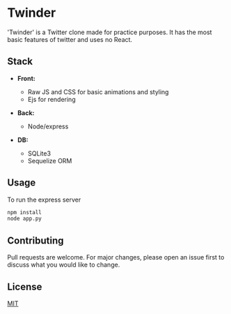 # Twinder

'Twinder' is a Twitter clone made for practice purposes. It has the most basic features of twitter and uses no React.

## Stack
- **Front:**
	-  Raw JS and CSS for basic animations and styling
	- Ejs for rendering

- **Back:**
	- Node/express

- **DB:**
	-	SQLite3
	- Sequelize ORM


## Usage
To run the express server
```bash
npm install
node app.py
```

## Contributing

Pull requests are welcome. For major changes, please open an issue first
to discuss what you would like to change.

## License

[MIT](https://choosealicense.com/licenses/mit/)
